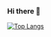 ### Hi there 👋

[![Top Langs](https://github-readme-stats.vercel.app/api/top-langs/?username=ClementG77&layout=compact)](https://github.com/anuraghazra/github-readme-stats)


<!--
**ClementG77/ClementG77** is a ✨ _special_ ✨ repository because its `README.md` (this file) appears on your GitHub profile.

Here are some ideas to get you started:

- 🔭 I’m currently working on ...
- 🌱 I’m currently learning ...
- 👯 I’m looking to collaborate on ...
- 🤔 I’m looking for help with ...
- 💬 Ask me about ...
- 📫 How to reach me: ...
- 😄 Pronouns: ...
- ⚡ Fun fact: ...
-->
